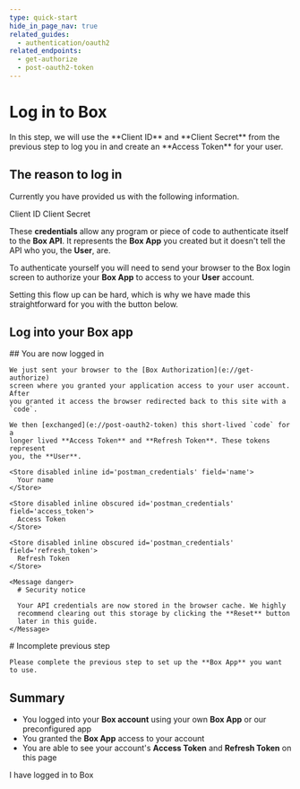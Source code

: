 ```yaml
---
type: quick-start
hide_in_page_nav: true
related_guides:
  - authentication/oauth2
related_endpoints:
  - get-authorize
  - post-oauth2-token
---
```


# Log in to Box

<Choice option='postman.app_type' value='create_new,use_existing' color='none'>
  In this step, we will use the **Client ID** and **Client Secret** from the
  previous step to log you in and create an **Access Token** for your user.

  ## The reason to log in

  Currently you have provided us with the following information.

  <Store disabled inline id='postman_credentials.client_id'>
    Client ID
  </Store>

  <Store disabled inline obscured id='postman_credentials.client_secret'>
    Client Secret
  </Store>

  These **credentials** allow any program or piece of code to authenticate
  itself to the **Box API**. It represents the **Box App** you created but it
  doesn't tell the API who you, the **User**, are.

  To authenticate yourself you will need to send your browser to the Box login
  screen to authorize your **Box App** to access to your **User** account.

  Setting this flow up can be hard, which is why we have made this
  straightforward for you with the button below.

  ## Log into your Box app

  <Trigger option='postman.login' value='clicked'>
    <LoginButton id='postman_credentials' />
  </Trigger>

  <LoggedIn id='postman_credentials'>
    ## You are now logged in

    We just sent your browser to the [Box Authorization](e://get-authorize)
    screen where you granted your application access to your user account. After
    you granted it access the browser redirected back to this site with a `code`.

    We then [exchanged](e://post-oauth2-token) this short-lived `code` for a
    longer lived **Access Token** and **Refresh Token**. These tokens represent
    you, the **User**.

    <Store disabled inline id='postman_credentials' field='name'>
      Your name
    </Store>

    <Store disabled inline obscured id='postman_credentials' field='access_token'>
      Access Token
    </Store>

    <Store disabled inline obscured id='postman_credentials' field='refresh_token'>
      Refresh Token
    </Store>

    <Message danger>
      # Security notice

      Your API credentials are now stored in the browser cache. We highly
      recommend clearing out this storage by clicking the **Reset** button
      later in this guide.
    </Message>
  </LoggedIn>
</Choice>

<Choice option='postman.app_type' unset color='none'>
  <Message danger>
    # Incomplete previous step

    Please complete the previous step to set up the **Box App** you want
    to use.
  </Message>
</Choice>

<Choice option='postman.login' value='clicked' color='none'>

## Summary

* You logged into your **Box account** using your own **Box App** or our
  preconfigured app
* You granted the **Box App** access to your account
* You are able to see your account's **Access Token** and **Refresh Token**
  on this page

</Choice>

<Observe option='postman.login' value='clicked'>
  <Next>I have logged in to Box</Next>
</Observe>
